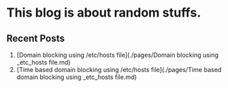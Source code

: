 # This blog is about random stuffs.
## Recent Posts
1. [Domain blocking using /etc/hosts file](./pages/Domain blocking using _etc_hosts file.md)
2. [Time based domain blocking using /etc/hosts file](./pages/Time based domain blocking using _etc_hosts file.md)
